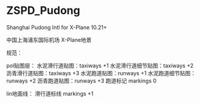 ZSPD_Pudong
===========

Shanghai Pudong Intl for X-Plane 10.21+

中国上海浦东国际机场
X-Plane地景

规范：

pol贴图层：
水泥滑行道贴图：taxiways +1
水泥滑行道细节贴图：taxiways +2
沥青滑行道贴图：taxiways +3
水泥跑道贴图：runways +1
水泥跑道细节贴图：runways +2
沥青跑道贴图：runways +3
跑道标记 markings 0

lin地面线：
滑行道标线 markings +1
